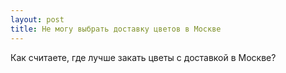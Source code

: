 ```yaml
---
layout: post 
title: Не могу выбрать доставку цветов в Москве
--- 
```

Как считаете, где лучше закать цветы с доставкой в Москве?
